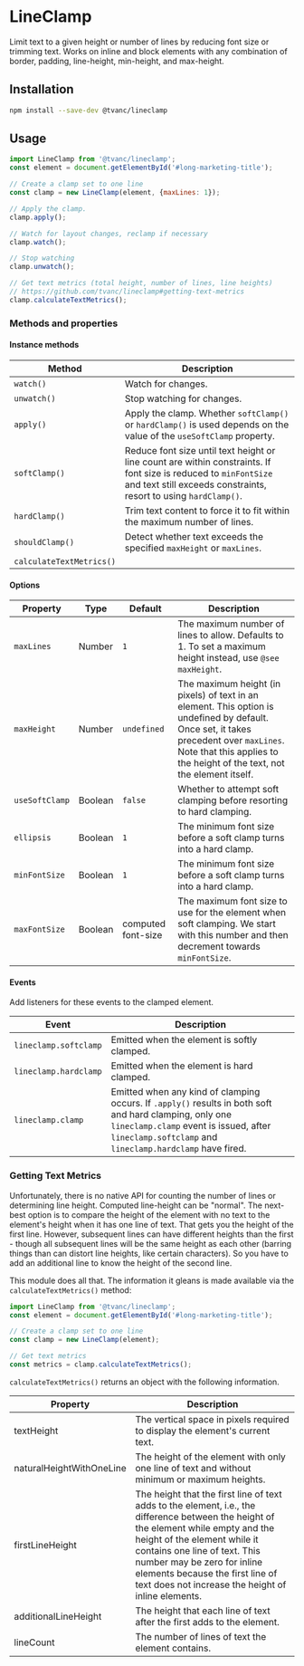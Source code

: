 # LineClamp

Limit text to a given height or number of lines by reducing font 
size or trimming text. Works on inline and block elements with any combination
of border, padding, line-height, min-height, and max-height.

## Installation
```bash
npm install --save-dev @tvanc/lineclamp
```

## Usage
```javascript
import LineClamp from '@tvanc/lineclamp';
const element = document.getElementById('#long-marketing-title');

// Create a clamp set to one line
const clamp = new LineClamp(element, {maxLines: 1});

// Apply the clamp.
clamp.apply();

// Watch for layout changes, reclamp if necessary
clamp.watch();

// Stop watching
clamp.unwatch();

// Get text metrics (total height, number of lines, line heights)
// https://github.com/tvanc/lineclamp#getting-text-metrics
clamp.calculateTextMetrics();
```

### Methods and properties

#### Instance methods
| Method          | Description   |
| --------------- | ------------- |
| `watch()`       | Watch for changes. |
| `unwatch()`     | Stop watching for changes. |
| `apply()`       | Apply the clamp. Whether `softClamp()` or `hardClamp()` is used depends on the value of the `useSoftClamp` property. |
| `softClamp()`   | Reduce font size until text height or line count are within constraints. If font size is reduced to `minFontSize` and text still exceeds constraints, resort to using `hardClamp()`. |
| `hardClamp()`   | Trim text content to force it to fit within the maximum number of lines. |
| `shouldClamp()` | Detect whether text exceeds the specified `maxHeight` or `maxLines`. |
| `calculateTextMetrics()` |  |

#### Options
| Property       | Type    | Default     | Description |
| -------------- | ------- | ----------- | ----------- |
| `maxLines`     | Number  | `1`         | The maximum number of lines to allow. Defaults to 1. To set a maximum height instead, use `@see maxHeight`. |
| `maxHeight`    | Number  | `undefined` | The maximum height (in pixels) of text in an element. This option is undefined by default. Once set, it takes precedent over `maxLines`. Note that this applies to the height of the text, not the element itself. |
| `useSoftClamp` | Boolean | `false`     | Whether to attempt soft clamping before resorting to hard clamping. |
| `ellipsis`     | Boolean | `1`         | The minimum font size before a soft clamp turns into a hard clamp. |
| `minFontSize`  | Boolean | `1`         | The minimum font size before a soft clamp turns into a hard clamp. |
| `maxFontSize`  | Boolean | computed font-size | The maximum font size to use for the element when soft clamping. We start with this number and then decrement towards `minFontSize`. |

#### Events
Add listeners for these events to the clamped element.
 
| Event                 | Description |
| --------------------- | ----------- |
| `lineclamp.softclamp` | Emitted when the element is softly clamped. |
| `lineclamp.hardclamp` | Emitted when the element is hard clamped. |
| `lineclamp.clamp`     | Emitted when any kind of clamping occurs. If `.apply()` results in both soft and hard clamping, only one `lineclamp.clamp` event is issued, after `lineclamp.softclamp` and `lineclamp.hardclamp` have fired. |

### Getting Text Metrics
Unfortunately, there is no native API for counting the number of lines or
determining line height. Computed line-height can be "normal". The next-best 
option is to compare the height of the element with no text to the element's
height when it has one line of text. That gets you the height of the first line.
However, subsequent lines can have different heights than the first - though
all subsequent lines will be the same height as each other 
(barring things than can distort line heights, like certain characters). So you 
have to add an additional line to know the height of the second line.

This module does all that. The information it gleans is made available via the
`calculateTextMetrics()` method:
```javascript
import LineClamp from '@tvanc/lineclamp';
const element = document.getElementById('#long-marketing-title');

// Create a clamp set to one line
const clamp = new LineClamp(element);

// Get text metrics
const metrics = clamp.calculateTextMetrics();
```

`calculateTextMetrics()` returns an object with the following information.

| Property | Description |
| -------- | ----------- |
| textHeight | The vertical space in pixels required to display the element's current text. |
| naturalHeightWithOneLine | The height of the element with only one line of text and without minimum or maximum heights. |
| firstLineHeight | The height that the first line of text adds to the element, i.e., the difference between the height of the element while empty and the height of the element while it contains one line of text. This number may be zero for inline elements because the first line of text does not increase the height of inline elements. |
| additionalLineHeight | The height that each line of text after the first adds to the element. |
| lineCount | The number of lines of text the element contains. |
